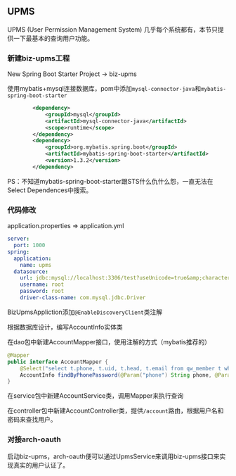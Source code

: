## UPMS

UPMS (User Permission Management System) 几乎每个系统都有，本节只提供一下最基本的查询用户功能。

### 新建biz-upms工程

New Spring Boot Starter Project -> biz-upms

使用mybatis+mysql连接数据库，pom中添加`mysql-connector-java`和`mybatis-spring-boot-starter`

```xml
		<dependency>
			<groupId>mysql</groupId>
			<artifactId>mysql-connector-java</artifactId>
			<scope>runtime</scope>
		</dependency>
		<dependency>
			<groupId>org.mybatis.spring.boot</groupId>
			<artifactId>mybatis-spring-boot-starter</artifactId>
			<version>1.3.2</version>
		</dependency>
```

PS：不知道mybatis-spring-boot-starter跟STS什么仇什么怨，一直无法在Select Dependences中搜索。

### 代码修改

application.properties => application.yml

```yml
server:
  port: 1000
spring:
  application:
    name: upms
  datasource:
    url: jdbc:mysql://localhost:3306/test?useUnicode=true&amp;characterEncoding=utf-8
    username: root
    password: root
    driver-class-name: com.mysql.jdbc.Driver
```

BizUpmsAppliction添加`@EnableDiscoveryClient`类注解

根据数据库设计，编写AccountInfo实体类

在dao包中新建AccountMapper接口，使用注解的方式（mybatis推荐的）

```java
@Mapper
public interface AccountMapper {
    @Select("select t.phone, t.uid, t.head, t.email from qw_member t where t.phone = #{phone} and t.password = #{password}")
    AccountInfo findByPhonePassword(@Param("phone") String phone, @Param("password") String password);
}
```

在service包中新建AccountService类，调用Mapper来执行查询

在controller包中新建AccountController类，提供`/account`路由，根据用户名和密码来查找用户。

### 对接arch-oauth

启动biz-upms，arch-oauth便可以通过UpmsService来调用biz-upms接口来实现真实的用户认证了。
